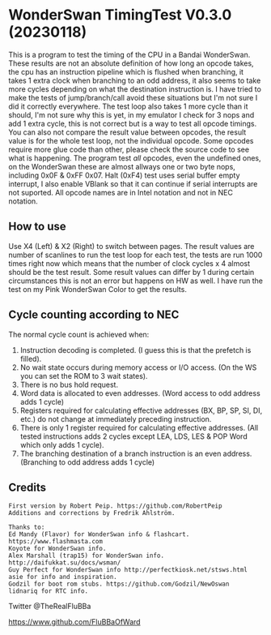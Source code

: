 # WonderSwan TimingTest V0.3.0 (20230118)

This is a program to test the timing of the CPU in a Bandai WonderSwan.
These results are not an absolute definition of how long an opcode takes, the cpu has an instruction pipeline which is flushed when branching, it takes 1 extra clock when branching to an odd address, it also seems to take more cycles depending on what the destination instruction is. I have tried to make the tests of jump/branch/call avoid these situations but I'm not sure I did it correctly everywhere.
The test loop also takes 1 more cycle than it should, I'm not sure why this is yet, in my emulator I check for 3 nops and add 1 extra cycle, this is not correct but is a way to test all opcode timings.
You can also not compare the result value between opcodes, the result value is for the whole test loop, not the individual opcode. Some opcodes require more glue code than other, please check the source code to see what is happening.
The program test _all_ opcodes, even the undefined ones, on the WonderSwan these are almost allways one or two byte nops, including 0x0F & 0xFF 0x07.
Halt (0xF4) test uses serial buffer empty interrupt, I also enable VBlank so that it can continue if serial interrupts are not suported.
All opcode names are in Intel notation and not in NEC notation.

## How to use

Use X4 (Left) & X2 (Right) to switch between pages.
The result values are number of scanlines to run the test loop for each test, the tests are run 1000 times right now which means that the number of clock cycles x 4 almost should be the test result. Some result values can differ by 1 during certain circumstances this is not an error but happens on HW as well.
I have run the test on my Pink WonderSwan Color to get the results.

## Cycle counting according to NEC

The normal cycle count is achieved when:

1. Instruction decoding is completed. (I guess this is that the prefetch is filled).
2. No wait state occurs during memory access or I/O access. (On the WS you can set the ROM to 3 wait states).
3. There is no bus hold request.
4. Word data is allocated to even addresses. (Word access to odd address adds 1 cycle)
5. Registers required for calculating effective addresses (BX, BP, SP, SI, DI, etc.) do not change at immediately preceding instruction.
6. There is only 1 register required for calculating effective addresses. (All tested instructions adds 2 cycles except LEA, LDS, LES & POP Word which only adds 1 cycle).
7. The branching destination of a branch instruction is an even address. (Branching to odd address adds 1 cycle)

## Credits

```text
First version by Robert Peip. https://github.com/RobertPeip
Additions and corrections by Fredrik Ahlström.

Thanks to:
Ed Mandy (Flavor) for WonderSwan info & flashcart. https://www.flashmasta.com
Koyote for WonderSwan info.
Alex Marshall (trap15) for WonderSwan info. http://daifukkat.su/docs/wsman/
Guy Perfect for WonderSwan info http://perfectkiosk.net/stsws.html
asie for info and inspiration.
Godzil for boot rom stubs. https://github.com/Godzil/NewOswan
lidnariq for RTC info.
```

Twitter @TheRealFluBBa

<https://www.github.com/FluBBaOfWard>
